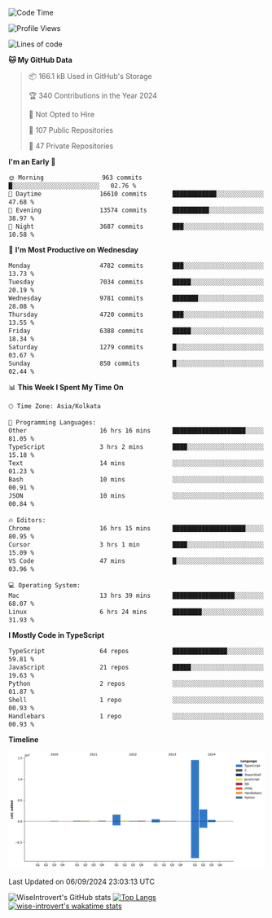 <!--START_SECTION:waka-->
![Code Time](http://img.shields.io/badge/Code%20Time-1%2C580%20hrs%2032%20mins-blue)

![Profile Views](http://img.shields.io/badge/Profile%20Views-0-blue)

![Lines of code](https://img.shields.io/badge/From%20Hello%20World%20I%27ve%20Written-20.4%20million%20lines%20of%20code-blue)

**🐱 My GitHub Data** 

> 📦 166.1 kB Used in GitHub's Storage 
 > 
> 🏆 340 Contributions in the Year 2024
 > 
> 🚫 Not Opted to Hire
 > 
> 📜 107 Public Repositories 
 > 
> 🔑 47 Private Repositories 
 > 
**I'm an Early 🐤** 

```text
🌞 Morning                963 commits         █░░░░░░░░░░░░░░░░░░░░░░░░   02.76 % 
🌆 Daytime                16610 commits       ████████████░░░░░░░░░░░░░   47.68 % 
🌃 Evening                13574 commits       ██████████░░░░░░░░░░░░░░░   38.97 % 
🌙 Night                  3687 commits        ███░░░░░░░░░░░░░░░░░░░░░░   10.58 % 
```
📅 **I'm Most Productive on Wednesday** 

```text
Monday                   4782 commits        ███░░░░░░░░░░░░░░░░░░░░░░   13.73 % 
Tuesday                  7034 commits        █████░░░░░░░░░░░░░░░░░░░░   20.19 % 
Wednesday                9781 commits        ███████░░░░░░░░░░░░░░░░░░   28.08 % 
Thursday                 4720 commits        ███░░░░░░░░░░░░░░░░░░░░░░   13.55 % 
Friday                   6388 commits        █████░░░░░░░░░░░░░░░░░░░░   18.34 % 
Saturday                 1279 commits        █░░░░░░░░░░░░░░░░░░░░░░░░   03.67 % 
Sunday                   850 commits         █░░░░░░░░░░░░░░░░░░░░░░░░   02.44 % 
```


📊 **This Week I Spent My Time On** 

```text
🕑︎ Time Zone: Asia/Kolkata

💬 Programming Languages: 
Other                    16 hrs 16 mins      ████████████████████░░░░░   81.05 % 
TypeScript               3 hrs 2 mins        ████░░░░░░░░░░░░░░░░░░░░░   15.18 % 
Text                     14 mins             ░░░░░░░░░░░░░░░░░░░░░░░░░   01.23 % 
Bash                     10 mins             ░░░░░░░░░░░░░░░░░░░░░░░░░   00.91 % 
JSON                     10 mins             ░░░░░░░░░░░░░░░░░░░░░░░░░   00.84 % 

🔥 Editors: 
Chrome                   16 hrs 15 mins      ████████████████████░░░░░   80.95 % 
Cursor                   3 hrs 1 min         ████░░░░░░░░░░░░░░░░░░░░░   15.09 % 
VS Code                  47 mins             █░░░░░░░░░░░░░░░░░░░░░░░░   03.96 % 

💻 Operating System: 
Mac                      13 hrs 39 mins      █████████████████░░░░░░░░   68.07 % 
Linux                    6 hrs 24 mins       ████████░░░░░░░░░░░░░░░░░   31.93 % 
```

**I Mostly Code in TypeScript** 

```text
TypeScript               64 repos            ███████████████░░░░░░░░░░   59.81 % 
JavaScript               21 repos            █████░░░░░░░░░░░░░░░░░░░░   19.63 % 
Python                   2 repos             ░░░░░░░░░░░░░░░░░░░░░░░░░   01.87 % 
Shell                    1 repo              ░░░░░░░░░░░░░░░░░░░░░░░░░   00.93 % 
Handlebars               1 repo              ░░░░░░░░░░░░░░░░░░░░░░░░░   00.93 % 
```



**Timeline**

![Lines of Code chart](https://raw.githubusercontent.com/wise-introvert/wise-introvert/master/assets/bar_graph.png)


 Last Updated on 06/09/2024 23:03:13 UTC
<!--END_SECTION:waka-->

![WiseIntrovert's GitHub stats](https://github-readme-stats.vercel.app/api?username=wise-introvert&count_private=true&show_icons=true)
[![Top Langs](https://github-readme-stats.vercel.app/api/top-langs/?username=wise-introvert&langs_count=10)](https://github.com/anuraghazra/github-readme-stats)
[![wise-introvert's wakatime stats](https://github-readme-stats.vercel.app/api/wakatime?username=wiseintrovert)](https://github.com/anuraghazra/github-readme-stats)
